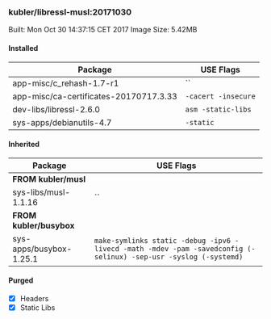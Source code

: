 ### kubler/libressl-musl:20171030

Built: Mon Oct 30 14:37:15 CET 2017
Image Size: 5.42MB

#### Installed
Package | USE Flags
--------|----------
app-misc/c_rehash-1.7-r1 | ``
app-misc/ca-certificates-20170717.3.33 | `-cacert -insecure`
dev-libs/libressl-2.6.0 | `asm -static-libs`
sys-apps/debianutils-4.7 | `-static`
#### Inherited
Package | USE Flags
--------|----------
**FROM kubler/musl** |
sys-libs/musl-1.1.16 | ``
**FROM kubler/busybox** |
sys-apps/busybox-1.25.1 | `make-symlinks static -debug -ipv6 -livecd -math -mdev -pam -savedconfig (-selinux) -sep-usr -syslog (-systemd)`
#### Purged
- [x] Headers
- [x] Static Libs

